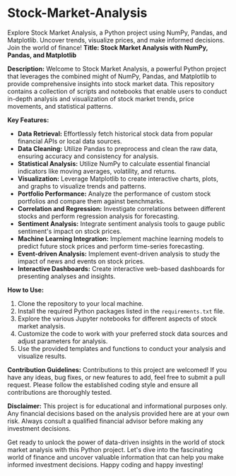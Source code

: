 # Stock-Market-Analysis
Explore Stock Market Analysis, a Python project using NumPy, Pandas, and Matplotlib. Uncover trends, visualize prices, and make informed decisions. Join the world of finance!
**Title: Stock Market Analysis with NumPy, Pandas, and Matplotlib**

**Description:**
Welcome to Stock Market Analysis, a powerful Python project that leverages the combined might of NumPy, Pandas, and Matplotlib to provide comprehensive insights into stock market data. This repository contains a collection of scripts and notebooks that enable users to conduct in-depth analysis and visualization of stock market trends, price movements, and statistical patterns.

**Key Features:**
- **Data Retrieval:** Effortlessly fetch historical stock data from popular financial APIs or local data sources.
- **Data Cleaning:** Utilize Pandas to preprocess and clean the raw data, ensuring accuracy and consistency for analysis.
- **Statistical Analysis:** Utilize NumPy to calculate essential financial indicators like moving averages, volatility, and returns.
- **Visualization:** Leverage Matplotlib to create interactive charts, plots, and graphs to visualize trends and patterns.
- **Portfolio Performance:** Analyze the performance of custom stock portfolios and compare them against benchmarks.
- **Correlation and Regression:** Investigate correlations between different stocks and perform regression analysis for forecasting.
- **Sentiment Analysis:** Integrate sentiment analysis tools to gauge public sentiment's impact on stock prices.
- **Machine Learning Integration:** Implement machine learning models to predict future stock prices and perform time-series forecasting.
- **Event-driven Analysis:** Implement event-driven analysis to study the impact of news and events on stock prices.
- **Interactive Dashboards:** Create interactive web-based dashboards for presenting analyses and insights.

**How to Use:**
1. Clone the repository to your local machine.
2. Install the required Python packages listed in the `requirements.txt` file.
3. Explore the various Jupyter notebooks for different aspects of stock market analysis.
4. Customize the code to work with your preferred stock data sources and adjust parameters for analysis.
5. Use the provided templates and functions to conduct your analysis and visualize results.

**Contribution Guidelines:**
Contributions to this project are welcomed! If you have any ideas, bug fixes, or new features to add, feel free to submit a pull request. Please follow the established coding style and ensure all contributions are thoroughly tested.

**Disclaimer:**
This project is for educational and informational purposes only. Any financial decisions based on the analysis provided here are at your own risk. Always consult a qualified financial advisor before making any investment decisions.

Get ready to unlock the power of data-driven insights in the world of stock market analysis with this Python project. Let's dive into the fascinating world of finance and uncover valuable information that can help you make informed investment decisions. Happy coding and happy investing!
